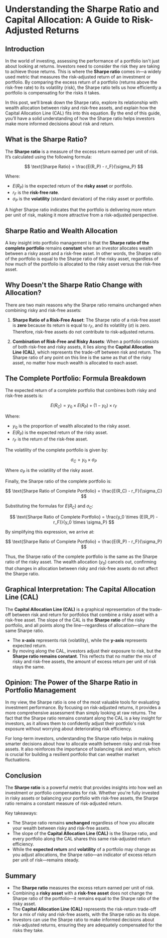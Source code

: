 # Understanding the Sharpe Ratio and Capital Allocation: A Guide to Risk-Adjusted Returns

## Introduction

In the world of investing, assessing the performance of a portfolio isn't just about looking at returns. Investors need to consider the risk they are taking to achieve those returns. This is where the **Sharpe ratio** comes in—a widely used metric that measures the risk-adjusted return of an investment or portfolio. By comparing the excess return of a portfolio (returns above the risk-free rate) to its volatility (risk), the Sharpe ratio tells us how efficiently a portfolio is compensating for the risks it takes.

In this post, we’ll break down the Sharpe ratio, explore its relationship with wealth allocation between risky and risk-free assets, and explain how the Capital Allocation Line (CAL) fits into this equation. By the end of this guide, you’ll have a solid understanding of how the Sharpe ratio helps investors make more informed decisions about risk and return.

## What is the Sharpe Ratio?

The **Sharpe ratio** is a measure of the excess return earned per unit of risk. It’s calculated using the following formula:

$$
\text{Sharpe Ratio} = \frac{E(R_P) - r_F}{\sigma_P}
$$

Where:
- $E(R_P)$ is the expected return of the **risky asset** or portfolio.
- $r_F$ is the **risk-free rate**.
- $\sigma_P$ is the **volatility** (standard deviation) of the risky asset or portfolio.

A higher Sharpe ratio indicates that the portfolio is delivering more return per unit of risk, making it more attractive from a risk-adjusted perspective.

## Sharpe Ratio and Wealth Allocation

A key insight into portfolio management is that the **Sharpe ratio of the complete portfolio** remains **constant** when an investor allocates wealth between a risky asset and a risk-free asset. In other words, the Sharpe ratio of the portfolio is equal to the Sharpe ratio of the risky asset, regardless of how much of the portfolio is allocated to the risky asset versus the risk-free asset.

## Why Doesn't the Sharpe Ratio Change with Allocation?

There are two main reasons why the Sharpe ratio remains unchanged when combining risky and risk-free assets:

1. **Sharpe Ratio of a Risk-Free Asset**: The Sharpe ratio of a risk-free asset is **zero** because its return is equal to $r_F$, and its volatility ($\sigma$) is zero. Therefore, risk-free assets do not contribute to risk-adjusted returns.
   
2. **Combination of Risk-Free and Risky Assets**: When a portfolio consists of both risk-free and risky assets, it lies along the **Capital Allocation Line (CAL)**, which represents the trade-off between risk and return. The Sharpe ratio of any point on this line is the same as that of the risky asset, no matter how much wealth is allocated to each asset.

## The Complete Portfolio: Formula Breakdown

The expected return of a complete portfolio that combines both risky and risk-free assets is:

$$
E(R_C) = y_0 \times E(R_P) + (1 - y_0) \times r_F
$$

Where:
- $y_0$ is the proportion of wealth allocated to the risky asset.
- $E(R_P)$ is the expected return of the risky asset.
- $r_F$ is the return of the risk-free asset.

The volatility of the complete portfolio is given by:

$$
\sigma_C = y_0 \times \sigma_P
$$

Where $\sigma_P$ is the volatility of the risky asset.

Finally, the Sharpe ratio of the complete portfolio is:

$$
\text{Sharpe Ratio of Complete Portfolio} = \frac{E(R_C) - r_F}{\sigma_C}
$$

Substituting the formulas for $E(R_C)$ and $\sigma_C$:

$$
\text{Sharpe Ratio of Complete Portfolio} = \frac{y_0 \times (E(R_P) - r_F)}{y_0 \times \sigma_P}
$$

By simplifying this expression, we arrive at:

$$
\text{Sharpe Ratio of Complete Portfolio} = \frac{E(R_P) - r_F}{\sigma_P}
$$

Thus, the Sharpe ratio of the complete portfolio is the same as the Sharpe ratio of the risky asset. The wealth allocation ($y_0$) cancels out, confirming that changes in allocation between risky and risk-free assets do not affect the Sharpe ratio.

## Graphical Interpretation: The Capital Allocation Line (CAL)

The **Capital Allocation Line (CAL)** is a graphical representation of the trade-off between risk and return for portfolios that combine a risky asset with a risk-free asset. The slope of the CAL is the **Sharpe ratio** of the risky portfolio, and all points along the line—regardless of allocation—share the same Sharpe ratio.

- The **x-axis** represents risk (volatility), while the **y-axis** represents expected return.
- By moving along the CAL, investors adjust their exposure to risk, but the **Sharpe ratio remains constant**. This reflects that no matter the mix of risky and risk-free assets, the amount of excess return per unit of risk stays the same.

## Opinion: The Power of the Sharpe Ratio in Portfolio Management

In my view, the Sharpe ratio is one of the most valuable tools for evaluating investment performance. By focusing on risk-adjusted returns, it provides a more comprehensive assessment than simply looking at raw returns. The fact that the Sharpe ratio remains constant along the CAL is a key insight for investors, as it allows them to confidently adjust their portfolio's risk exposure without worrying about deteriorating risk efficiency.

For long-term investors, understanding the Sharpe ratio helps in making smarter decisions about how to allocate wealth between risky and risk-free assets. It also reinforces the importance of balancing risk and return, which is crucial for building a resilient portfolio that can weather market fluctuations.

## Conclusion

The **Sharpe ratio** is a powerful metric that provides insights into how well an investment or portfolio compensates for risk. Whether you're fully invested in risky assets or balancing your portfolio with risk-free assets, the Sharpe ratio remains a constant measure of risk-adjusted return.

Key takeaways:
- The Sharpe ratio remains **unchanged** regardless of how you allocate your wealth between risky and risk-free assets.
- The slope of the **Capital Allocation Line (CAL)** is the Sharpe ratio, and every portfolio along the CAL shares this same risk-adjusted return efficiency.
- While the **expected return** and **volatility** of a portfolio may change as you adjust allocations, the Sharpe ratio—an indicator of excess return per unit of risk—remains steady.

## Summary

- The **Sharpe ratio** measures the excess return earned per unit of risk.
- Combining a **risky asset** with a **risk-free asset** does not change the Sharpe ratio of the portfolio—it remains equal to the Sharpe ratio of the risky asset.
- The **Capital Allocation Line (CAL)** represents the risk-return trade-off for a mix of risky and risk-free assets, with the Sharpe ratio as its slope.
- Investors can use the Sharpe ratio to make informed decisions about risk-adjusted returns, ensuring they are adequately compensated for the risks they take.

